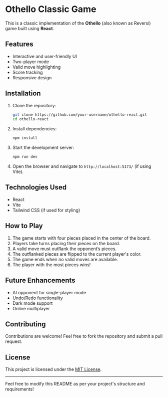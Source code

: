 # Othello Classic Game

This is a classic implementation of the **Othello** (also known as Reversi) game built using **React**.

## Features
- Interactive and user-friendly UI
- Two-player mode
- Valid move highlighting
- Score tracking
- Responsive design

## Installation

1. Clone the repository:
   ```sh
   git clone https://github.com/your-username/othello-react.git
   cd othello-react
   ```

2. Install dependencies:
   ```sh
   npm install
   ```

3. Start the development server:
   ```sh
   npm run dev
   ```

4. Open the browser and navigate to `http://localhost:5173/` (if using Vite).

## Technologies Used
- React
- Vite
- Tailwind CSS (if used for styling)

## How to Play
1. The game starts with four pieces placed in the center of the board.
2. Players take turns placing their pieces on the board.
3. A valid move must outflank the opponent’s pieces.
4. The outflanked pieces are flipped to the current player's color.
5. The game ends when no valid moves are available.
6. The player with the most pieces wins!

## Future Enhancements
- AI opponent for single-player mode
- Undo/Redo functionality
- Dark mode support
- Online multiplayer

## Contributing
Contributions are welcome! Feel free to fork the repository and submit a pull request.

## License
This project is licensed under the [MIT License](LICENSE).

---
Feel free to modify this README as per your project's structure and requirements!

